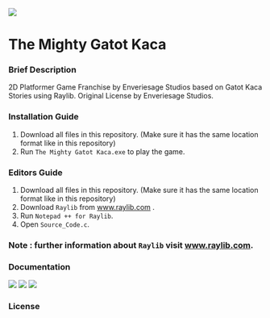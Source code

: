 ![](resources/img/Logo.png)
# The Mighty Gatot Kaca
### Brief Description
2D Platformer Game Franchise by Enveriesage Studios based on Gatot Kaca Stories using Raylib. Original License by Enveriesage Studios.
### Installation Guide
1. Download all files in this repository. (Make sure it has the same location format like in this repository)
2. Run `The Mighty Gatot Kaca.exe` to play the game.
### Editors Guide
1. Download all files in this repository. (Make sure it has the same location format like in this repository)
2. Download `Raylib` from www.raylib.com .
3. Run `Notepad ++ for Raylib`.
4. Open `Source_Code.c`.
### Note : further information about `Raylib` visit www.raylib.com.
### Documentation
![](resources/img/MainBG.png)  ![](resources/img/TS1.png)   ![](resources/img/BGAMING1.png)
### License

